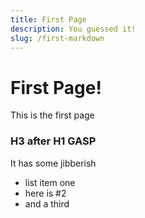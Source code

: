 ```yaml
---
title: First Page
description: You guessed it!
slug: /first-markdown
---
```


# First Page!

This is the first page

### H3 after H1 GASP

It has some jibberish

-   list item one
-   here is #2
-   and a third
